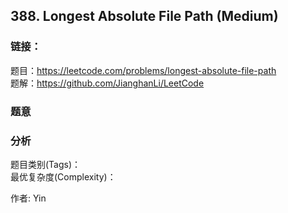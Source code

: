 ## 388. Longest Absolute File Path (Medium)

### **链接**：
题目：https://leetcode.com/problems/longest-absolute-file-path  
题解：https://github.com/JianghanLi/LeetCode

### **题意**



### **分析**  
题目类别(Tags)：  
最优复杂度(Complexity)：  



作者: Yin
